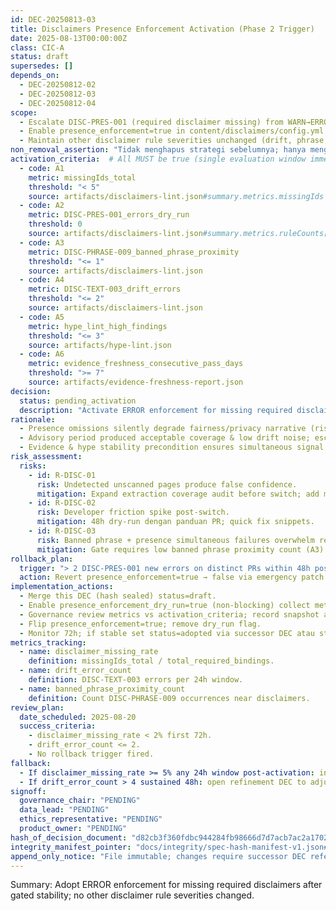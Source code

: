 ```yaml
---
id: DEC-20250813-03
title: Disclaimers Presence Enforcement Activation (Phase 2 Trigger)
date: 2025-08-13T00:00:00Z
class: CIC-A
status: draft
supersedes: []
depends_on:
  - DEC-20250812-02
  - DEC-20250812-03
  - DEC-20250812-04
scope:
  - Escalate DISC-PRES-001 (required disclaimer missing) from WARN→ERROR once activation gates satisfied.
  - Enable presence_enforcement=true in content/disclaimers/config.yml after dry-run stability window.
  - Maintain other disclaimer rule severities unchanged (drift, phrase, duplication) in this phase.
non_removal_assertion: "Tidak menghapus strategi sebelumnya; hanya mengaktifkan enforcement presence."
activation_criteria:  # All MUST be true (single evaluation window immediately prior to switch)
  - code: A1
    metric: missingIds_total
    threshold: "< 5"
    source: artifacts/disclaimers-lint.json#summary.metrics.missingIds
  - code: A2
    metric: DISC-PRES-001_errors_dry_run
    threshold: 0
    source: artifacts/disclaimers-lint.json#summary.metrics.ruleCounts[DISC-PRES-001]
  - code: A3
    metric: DISC-PHRASE-009_banned_phrase_proximity
    threshold: "<= 1"
    source: artifacts/disclaimers-lint.json
  - code: A4
    metric: DISC-TEXT-003_drift_errors
    threshold: "<= 2"
    source: artifacts/disclaimers-lint.json
  - code: A5
    metric: hype_lint_high_findings
    threshold: "<= 3"
    source: artifacts/hype-lint.json
  - code: A6
    metric: evidence_freshness_consecutive_pass_days
    threshold: ">= 7"
    source: artifacts/evidence-freshness-report.json
decision:
  status: pending_activation
  description: "Activate ERROR enforcement for missing required disclaimers (DISC-PRES-001) after dry-run proves stability & criteria gates pass."
rationale:
  - Presence omissions silently degrade fairness/privacy narrative (risk of user misinterpretation).
  - Advisory period produced acceptable coverage & low drift noise; escalation reduces residual risk.
  - Evidence & hype stability precondition ensures simultaneous signal noise minimized.
risk_assessment:
  risks:
    - id: R-DISC-01
      risk: Undetected unscanned pages produce false confidence.
      mitigation: Expand extraction coverage audit before switch; add metric missingIds_total trend.
    - id: R-DISC-02
      risk: Developer friction spike post-switch.
      mitigation: 48h dry-run dengan panduan PR; quick fix snippets.
    - id: R-DISC-03
      risk: Banned phrase + presence simultaneous failures overwhelm remediation.
      mitigation: Gate requires low banned phrase proximity count (A3) before activation.
rollback_plan:
  trigger: "> 2 DISC-PRES-001 new errors on distinct PRs within 48h post-activation"
  action: Revert presence_enforcement=true → false via emergency patch referencing this DEC & add item to Known Debt register.
implementation_actions:
  - Merge this DEC (hash sealed) status=draft.
  - Enable presence_enforcement_dry_run=true (non-blocking) collect metrics ≥48h.
  - Governance review metrics vs activation_criteria; record snapshot artifact.
  - Flip presence_enforcement=true; remove dry_run flag.
  - Monitor 72h; if stable set status=adopted via successor DEC atau status update protocol.
metrics_tracking:
  - name: disclaimer_missing_rate
    definition: missingIds_total / total_required_bindings.
  - name: drift_error_count
    definition: DISC-TEXT-003 errors per 24h window.
  - name: banned_phrase_proximity_count
    definition: Count DISC-PHRASE-009 occurrences near disclaimers.
review_plan:
  date_scheduled: 2025-08-20
  success_criteria:
    - disclaimer_missing_rate < 2% first 72h.
    - drift_error_count <= 2.
    - No rollback trigger fired.
fallback:
  - If disclaimer_missing_rate >= 5% any 24h window post-activation: initiate targeted remediation sprint (no immediate disable).
  - If drift_error_count > 4 sustained 48h: open refinement DEC to adjust similarity threshold or override process.
signoff:
  governance_chair: "PENDING"
  data_lead: "PENDING"
  ethics_representative: "PENDING"
  product_owner: "PENDING"
hash_of_decision_document: "d82cb3f360fdbc944284fb98666d7d7acb7ac2a1702a33f11d1d26016415d7cb"  # will be canonicalized by tooling
integrity_manifest_pointer: "docs/integrity/spec-hash-manifest-v1.json#files[path=docs/governance/dec/DEC-20250813-03-disclaimers-presence-enforcement.md]"
append_only_notice: "File immutable; changes require successor DEC referencing this id."
---
```


Summary: Adopt ERROR enforcement for missing required disclaimers after gated stability; no other disclaimer rule severities changed.
